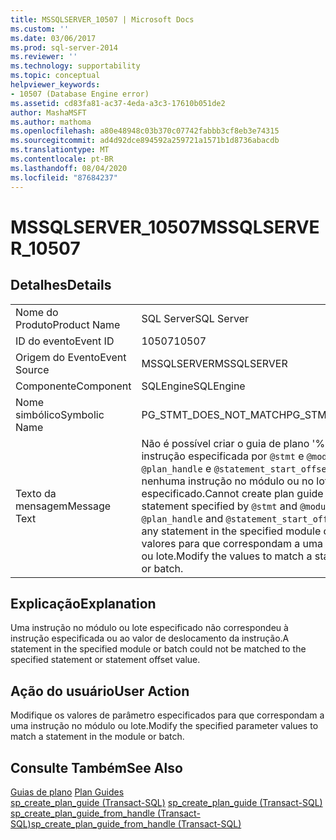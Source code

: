```yaml
---
title: MSSQLSERVER_10507 | Microsoft Docs
ms.custom: ''
ms.date: 03/06/2017
ms.prod: sql-server-2014
ms.reviewer: ''
ms.technology: supportability
ms.topic: conceptual
helpviewer_keywords:
- 10507 (Database Engine error)
ms.assetid: cd83fa81-ac37-4eda-a3c3-17610b051de2
author: MashaMSFT
ms.author: mathoma
ms.openlocfilehash: a80e48948c03b370c07742fabbb3cf8eb3e74315
ms.sourcegitcommit: ad4d92dce894592a259721a1571b1d8736abacdb
ms.translationtype: MT
ms.contentlocale: pt-BR
ms.lasthandoff: 08/04/2020
ms.locfileid: "87684237"
---
```

# <a name="mssqlserver_10507"></a><span data-ttu-id="aaea2-102">MSSQLSERVER_10507</span><span class="sxs-lookup"><span data-stu-id="aaea2-102">MSSQLSERVER_10507</span></span>
    
## <a name="details"></a><span data-ttu-id="aaea2-103">Detalhes</span><span class="sxs-lookup"><span data-stu-id="aaea2-103">Details</span></span>  
  
|||  
|-|-|  
|<span data-ttu-id="aaea2-104">Nome do Produto</span><span class="sxs-lookup"><span data-stu-id="aaea2-104">Product Name</span></span>|<span data-ttu-id="aaea2-105">SQL Server</span><span class="sxs-lookup"><span data-stu-id="aaea2-105">SQL Server</span></span>|  
|<span data-ttu-id="aaea2-106">ID do evento</span><span class="sxs-lookup"><span data-stu-id="aaea2-106">Event ID</span></span>|<span data-ttu-id="aaea2-107">10507</span><span class="sxs-lookup"><span data-stu-id="aaea2-107">10507</span></span>|  
|<span data-ttu-id="aaea2-108">Origem do Evento</span><span class="sxs-lookup"><span data-stu-id="aaea2-108">Event Source</span></span>|<span data-ttu-id="aaea2-109">MSSQLSERVER</span><span class="sxs-lookup"><span data-stu-id="aaea2-109">MSSQLSERVER</span></span>|  
|<span data-ttu-id="aaea2-110">Componente</span><span class="sxs-lookup"><span data-stu-id="aaea2-110">Component</span></span>|<span data-ttu-id="aaea2-111">SQLEngine</span><span class="sxs-lookup"><span data-stu-id="aaea2-111">SQLEngine</span></span>|  
|<span data-ttu-id="aaea2-112">Nome simbólico</span><span class="sxs-lookup"><span data-stu-id="aaea2-112">Symbolic Name</span></span>|<span data-ttu-id="aaea2-113">PG_STMT_DOES_NOT_MATCH</span><span class="sxs-lookup"><span data-stu-id="aaea2-113">PG_STMT_DOES_NOT_MATCH</span></span>|  
|<span data-ttu-id="aaea2-114">Texto da mensagem</span><span class="sxs-lookup"><span data-stu-id="aaea2-114">Message Text</span></span>|<span data-ttu-id="aaea2-115">Não é possível criar o guia de plano '%.\*ls' porque a instrução especificada por `@stmt` e `@module_or_batch` ou por `@plan_handle` e `@statement_start_offset`, não corresponde a nenhuma instrução no módulo ou no lote especificado.</span><span class="sxs-lookup"><span data-stu-id="aaea2-115">Cannot create plan guide '%.\*ls' because the statement specified by `@stmt` and `@module_or_batch`, or by `@plan_handle` and `@statement_start_offset`, does not match any statement in the specified module or batch.</span></span> <span data-ttu-id="aaea2-116">Modifique os valores para que correspondam a uma instrução no módulo ou lote.</span><span class="sxs-lookup"><span data-stu-id="aaea2-116">Modify the values to match a statement in the module or batch.</span></span>|  
  
## <a name="explanation"></a><span data-ttu-id="aaea2-117">Explicação</span><span class="sxs-lookup"><span data-stu-id="aaea2-117">Explanation</span></span>  
 <span data-ttu-id="aaea2-118">Uma instrução no módulo ou lote especificado não correspondeu à instrução especificada ou ao valor de deslocamento da instrução.</span><span class="sxs-lookup"><span data-stu-id="aaea2-118">A statement in the specified module or batch could not be matched to the specified statement or statement offset value.</span></span>  
  
## <a name="user-action"></a><span data-ttu-id="aaea2-119">Ação do usuário</span><span class="sxs-lookup"><span data-stu-id="aaea2-119">User Action</span></span>  
 <span data-ttu-id="aaea2-120">Modifique os valores de parâmetro especificados para que correspondam a uma instrução no módulo ou lote.</span><span class="sxs-lookup"><span data-stu-id="aaea2-120">Modify the specified parameter values to match a statement in the module or batch.</span></span>  
  
## <a name="see-also"></a><span data-ttu-id="aaea2-121">Consulte Também</span><span class="sxs-lookup"><span data-stu-id="aaea2-121">See Also</span></span>  
 <span data-ttu-id="aaea2-122">[Guias de plano](../performance/plan-guides.md) </span><span class="sxs-lookup"><span data-stu-id="aaea2-122">[Plan Guides](../performance/plan-guides.md) </span></span>  
 <span data-ttu-id="aaea2-123">[sp_create_plan_guide &#40;Transact-SQL&#41;](/sql/relational-databases/system-stored-procedures/sp-create-plan-guide-transact-sql) </span><span class="sxs-lookup"><span data-stu-id="aaea2-123">[sp_create_plan_guide &#40;Transact-SQL&#41;](/sql/relational-databases/system-stored-procedures/sp-create-plan-guide-transact-sql) </span></span>  
 [<span data-ttu-id="aaea2-124">sp_create_plan_guide_from_handle &#40;Transact-SQL&#41;</span><span class="sxs-lookup"><span data-stu-id="aaea2-124">sp_create_plan_guide_from_handle &#40;Transact-SQL&#41;</span></span>](/sql/relational-databases/system-stored-procedures/sp-create-plan-guide-from-handle-transact-sql)  
  
  
